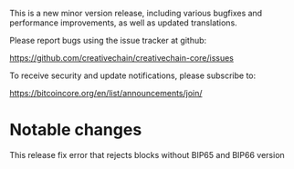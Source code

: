 This is a new minor version release, including various bugfixes 
and performance improvements, as well as updated translations.

Please report bugs using the issue tracker at github:

  <https://github.com/creativechain/creativechain-core/issues>

To receive security and update notifications, please subscribe to:

  <https://bitcoincore.org/en/list/announcements/join/>

Notable changes
===============

This release fix error that rejects blocks without BIP65 and BIP66 version